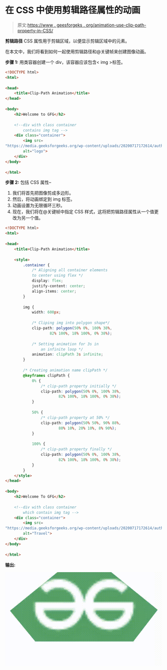 # 在 CSS 中使用剪辑路径属性的动画

> 原文:[https://www . geesforgeks . org/animation-use-clip-path-property-in-CSS/](https://www.geeksforgeeks.org/animation-using-clip-path-property-in-css/)

**剪辑路径** CSS 属性用于剪辑区域，以便显示剪辑区域中的元素。

在本文中，我们将看到如何一起使用剪辑路径和@关键帧来创建图像动画。

**步骤 1:** 用类容器创建一个 div，该容器应该包含< img >标签。

```html
<!DOCTYPE html>
<html>

<head>
    <title>Clip-Path Animation</title>
</head>

<body>
    <h2>Welcome to GFG</h2>

    <!--div with class container
        contains img tag -->
    <div class="container">
        <img src=
"https://media.geeksforgeeks.org/wp-content/uploads/20200717172614/authPreLogo.png"
        alt="logo">
    </div>
</body>

</html>
```

**步骤 2:** 包括 CSS 属性–

1.  我们将首先把图像剪成多边形。
2.  然后，将动画绑定到 img 标签。
3.  动画设置为无限循环三秒。
4.  现在，我们将在@关键帧中指定 CSS 样式，这将把剪辑路径属性从一个值更改为另一个值。

```html
<!DOCTYPE html>
<html>

<head>
    <title>Clip-Path Animation</title>

    <style>
        .container {
            /* Aligning all container elements
            to center using flex */
            display: flex;
            justify-content: center;
            align-items: center;
        }

        img {
            width: 600px;

            /* Cliping img into polygon shape*/
            clip-path: polygon(50% 0%, 100% 38%, 
                    82% 100%, 18% 100%, 0% 38%);

            /* Setting animation for 3s in 
                an infinite loop */
            animation: clipPath 3s infinite;
        }

        /* Creating animation name clipPath */
        @keyframes clipPath {
            0% {
                /* clip-path property initially */
                clip-path: polygon(50% 0%, 100% 38%, 
                        82% 100%, 18% 100%, 0% 38%);
            }

            50% {
                /* clip-path property at 50% */
                clip-path: polygon(50% 50%, 90% 88%, 
                        80% 10%, 20% 10%, 8% 90%);
            }

            100% {
                /* clip-path property finally */
                clip-path: polygon(50% 0%, 100% 38%, 
                        82% 100%, 18% 100%, 0% 38%);
            }
        }
    </style>
</head>

<body>
    <h2>Welcome To GFG</h2>

    <!--div with class container 
        which contain img tag -->
    <div class="container">
        <img src=
"https://media.geeksforgeeks.org/wp-content/uploads/20200717172614/authPreLogo.png"
        alt="Travel">
    </div>
</body>

</html>
```

**输出:**

![](img/b2f857e00b5559160f3251cf2cc4f989.png)